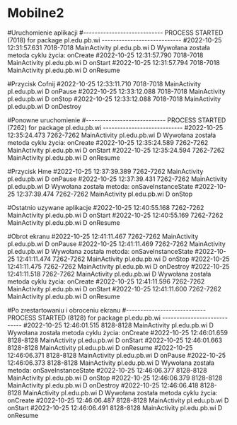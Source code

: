 # Mobilne2

#Uruchomienie aplikacji
#---------------------------- PROCESS STARTED (7018) for package pl.edu.pb.wi ----------------------------
#2022-10-25 12:31:57.631  7018-7018  MainActivity            pl.edu.pb.wi                         D  Wywołana została metoda cyklu życia: onCreate
#2022-10-25 12:31:57.790  7018-7018  MainActivity            pl.edu.pb.wi                         D  onStart
#2022-10-25 12:31:57.794  7018-7018  MainActivity            pl.edu.pb.wi                         D  onResume

#Przycisk Cofnij
#2022-10-25 12:33:11.710  7018-7018  MainActivity            pl.edu.pb.wi                         D  onPause
#2022-10-25 12:33:12.088  7018-7018  MainActivity            pl.edu.pb.wi                         D  onStop
#2022-10-25 12:33:12.088  7018-7018  MainActivity            pl.edu.pb.wi                         D  onDestroy

#Ponowne uruchomienie
#---------------------------- PROCESS STARTED (7262) for package pl.edu.pb.wi ----------------------------
#2022-10-25 12:35:24.473  7262-7262  MainActivity            pl.edu.pb.wi                         D  Wywołana została metoda cyklu życia: onCreate
#2022-10-25 12:35:24.589  7262-7262  MainActivity            pl.edu.pb.wi                         D  onStart
#2022-10-25 12:35:24.594  7262-7262  MainActivity            pl.edu.pb.wi                         D  onResume

#Przycisk Hme
#2022-10-25 12:37:39.389  7262-7262  MainActivity            pl.edu.pb.wi                         D  onPause
#2022-10-25 12:37:39.431  7262-7262  MainActivity            pl.edu.pb.wi                         D  Wywołana została metoda: onSaveInstanceState
#2022-10-25 12:37:39.474  7262-7262  MainActivity            pl.edu.pb.wi                         D  onStop

#Ostatnio uzywane aplikacje
#2022-10-25 12:40:55.168  7262-7262  MainActivity            pl.edu.pb.wi                         D  onStart
#2022-10-25 12:40:55.169  7262-7262  MainActivity            pl.edu.pb.wi                         D  onResume

#Obrot ekranu
#2022-10-25 12:41:11.467  7262-7262  MainActivity            pl.edu.pb.wi                         D  onPause
#2022-10-25 12:41:11.469  7262-7262  MainActivity            pl.edu.pb.wi                         D  Wywołana została metoda: onSaveInstanceState
#2022-10-25 12:41:11.474  7262-7262  MainActivity            pl.edu.pb.wi                         D  onStop
#2022-10-25 12:41:11.475  7262-7262  MainActivity            pl.edu.pb.wi                         D  onDestroy
#2022-10-25 12:41:11.518  7262-7262  MainActivity            pl.edu.pb.wi                         D  Wywołana została metoda cyklu życia: onCreate
#2022-10-25 12:41:11.596  7262-7262  MainActivity            pl.edu.pb.wi                         D  onStart
#2022-10-25 12:41:11.600  7262-7262  MainActivity            pl.edu.pb.wi                         D  onResume

#Po zrestartowaniu i obroceniu ekranu
#---------------------------- PROCESS STARTED (8128) for package pl.edu.pb.wi ----------------------------
#2022-10-25 12:46:01.515  8128-8128  MainActivity            pl.edu.pb.wi                         D  Wywołana została metoda cyklu życia: onCreate
#2022-10-25 12:46:01.659  8128-8128  MainActivity            pl.edu.pb.wi                         D  onStart
#2022-10-25 12:46:01.663  8128-8128  MainActivity            pl.edu.pb.wi                         D  onResume
#2022-10-25 12:46:06.371  8128-8128  MainActivity            pl.edu.pb.wi                         D  onPause
#2022-10-25 12:46:06.373  8128-8128  MainActivity            pl.edu.pb.wi                         D  Wywołana została metoda: onSaveInstanceState
#2022-10-25 12:46:06.377  8128-8128  MainActivity            pl.edu.pb.wi                         D  onStop
#2022-10-25 12:46:06.379  8128-8128  MainActivity            pl.edu.pb.wi                         D  onDestroy
#2022-10-25 12:46:06.418  8128-8128  MainActivity            pl.edu.pb.wi                         D  Wywołana została metoda cyklu życia: onCreate
#2022-10-25 12:46:06.487  8128-8128  MainActivity            pl.edu.pb.wi                         D  onStart
#2022-10-25 12:46:06.491  8128-8128  MainActivity            pl.edu.pb.wi                         D  onResume
